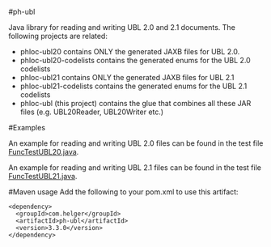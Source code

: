 #ph-ubl

Java library for reading and writing UBL 2.0 and 2.1 documents. The following projects are related:

  * phloc-ubl20 contains ONLY the generated JAXB files for UBL 2.0.
  * phloc-ubl20-codelists contains the generated enums for the UBL 2.0 codelists
  * phloc-ubl21 contains ONLY the generated JAXB files for UBL 2.1
  * phloc-ubl21-codelists contains the generated enums for the UBL 2.1 codelists
  * phloc-ubl (this project) contains the glue that combines all these JAR files (e.g. UBL20Reader, UBL20Writer etc.)
  
#Examples

An example for reading and writing UBL 2.0 files can be found in the test file [FuncTestUBL20.java](https://github.com/phax/ph-ubl/blob/master/src/test/java/com/helger/ubl/FuncTestUBL20.java).

An example for reading and writing UBL 2.1 files can be found in the test file [FuncTestUBL21.java](https://github.com/phax/ph-ubl/blob/master/src/test/java/com/helger/ubl/FuncTestUBL21.java).

#Maven usage
Add the following to your pom.xml to use this artifact:
```
<dependency>
  <groupId>com.helger</groupId>
  <artifactId>ph-ubl</artifactId>
  <version>3.3.0</version>
</dependency>
```

